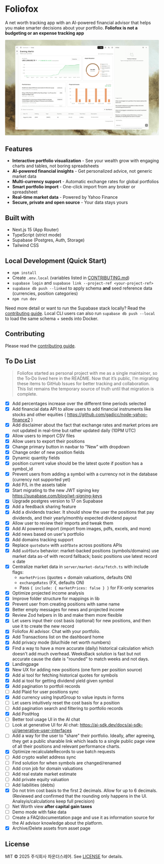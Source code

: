 # Foliofox

A net worth tracking app with an AI-powered financial advisor that helps you make smarter decisions about your portfolio. **Foliofox is not a budgeting or an expense tracking app**

![hero](/public/images/github/readme-hero.png)

## Features

- **Interactive portfolio visualization** - See your wealth grow with engaging charts and tables, not boring spreadsheets
- **AI-powered financial insights** - Get personalized advice, not generic market data
- **Multi-currency support** - Automatic exchange rates for global portfolios
- **Smart portfolio import** - One-click import from any broker or spreadsheet
- **Real-time market data** - Powered by Yahoo Finance
- **Secure, private and open source** - Your data stays yours

## Built with

- Next.js 15 (App Router)
- TypeScript (strict mode)
- Supabase (Postgres, Auth, Storage)
- Tailwind CSS

## Local Development (Quick Start)

- `npm install`
- Create `.env.local` (variables listed in [CONTRIBUTING.md](/CONTRIBUTING.md))
- `supabase login` and `supabase link --project-ref <your-project-ref>`
- `supabase db push --linked` to apply schema **and** seed reference data (currencies, position categories)
- `npm run dev`

Need more detail or want to run the Supabase stack locally? Read the [contributing guide](/CONTRIBUTING.md). Local CLI users can also run `supabase db push --local` to load the same schema + seeds into Docker.

## Contributing

Please read the [contributing guide](/CONTRIBUTING.md).

## To Do List

> Foliofox started as personal project with me as a single maintainer, so the To‑Do lived here in the README. Now that it’s public, I’m migrating these items to GitHub Issues for better tracking and collaboration. This list remains the temporary source of truth until that migration is complete.

- [x] Add percentages increase over the different time periods selected
- [x] Add financial data API to allow users to add financial instruments like stocks and other equities ( https://github.com/gadicc/node-yahoo-finance2 )
- [x] Add disclaimer about the fact that exchange rates and market prices are not updated in real-time but rather updated daily (10PM UTC)
- [x] Allow users to import CSV files
- [x] Allow users to export their positions
- [x] Change primary button in navbar to "New" with dropdown
- [x] Change order of new position fields
- [x] Dynamic quantity fields
- [x] position current value should be the latest quote if position has a symbol_id
- [x] Prevent users from adding a symbol with a currency not in the database (currency not supported yet)
- [x] Add P/L in the assets table
- [x] Start migrating to the new JWT signing key https://supabase.com/blog/jwt-signing-keys
- [x] Upgrade postgres version to 17 on Supabase
- [x] Add a feedback sharing feature
- [x] Add a dividends tracker. It should show the user the positions that pay dividends, and their yearly/monthly expected dividend payout
- [x] Allow user to review their imports and tweak them
- [x] Add AI powered import (import from images, pdfs, excels, and more)
- [x] Add news based on user's portfolio
- [x] Add domains tracking support
- [x] Replace `quoteDate` with `asOfDate` across positions APIs
- [x] Add `asOfDate` behavior: market-backed positions (symbols/domains) use market data as-of with record fallback; basic positions use latest record ≤ date
- [x] Centralize market data in `server/market-data/fetch.ts` with include flags:
  - `marketPrices` (quotes + domain valuations, defaults ON)
  - `exchangeRates` (FX, defaults ON)
  - Pass `{ include: { marketPrices: false } }` for FX-only scenarios
- [x] Optimize projected income analysis
- [x] Improve folder structure for mappings in lib
- [x] Prevent user from creating positions with same name
- [x] Better empty messages for news and projected income
- [x] Review Zod helpers in lib and make them more flexible
- [x] Let users input their cost basis (optional) for new positions, and then use it to create the new record
- [x] Foliofox AI advisor. Chat with your portfolio.
- [x] Add Transactions list on the dashboard home
- [x] Add privacy mode (blur/hide net worth numbers)
- [x] Find a way to have a more accurate (daily) historical calculation which doesn't add much overhead. WeeksBack solution is fast but not accurate cause the date is "rounded" to match weeks and not days.
- [x] Landingpage
- [x] New UX for adding new positions (one form per position source)
- [x] Add ai tool for fetching historical quotes for symbols
- [x] Add ai tool for getting dividend yield given symbol
- [x] Add pagination to portfoli records
- [ ] Add Plaid for user positions sync
- [x] Add currency using InputGroup to value inputs in forms
- [ ] Let users intuitively reset the cost basis for a position
- [ ] Add pagination search and filtering to portfolio records
- [x] Add PostHog
- [ ] Better tool usage UI in the AI chat
- [ ] Look at generative UI for AI chat: https://ai-sdk.dev/docs/ai-sdk-ui/generative-user-interfaces
- [ ] Add a way for the user to "share" their portfolio. Ideally, after agreeing, they get a public sharable link which leads to a single public page view of all their positions and relevant performance charts.
- [x] Optimize recalculateRecords to use batch requests
- [ ] Add crypto wallet address sync
- [ ] Find solution for when symbols are changed/renamed
- [ ] Add cron job for domain valuations
- [ ] Add real estate market estimate
- [ ] Add private equity valuation
- [ ] Add liabilities (debts)
- [x] Do not trim cost basis to the first 2 decimals. Allow for up to 6 decimals. (Reviewed and confirmed that the rounding only happens in the UI. Analsyis/calculations keep full precision)
- [ ] Net Worth view **after capital gain taxes**
- [ ] Demo mode with fake data
- [ ] Create a FAQ/documentation page and use it as information source for the AI advisor knowledge about the platform.
- [x] Archive/Delete assets from asset page

## License

MIT © 2025 주식회사 파운더스레어. See [LICENSE](https://github.com/unav4ila8le/foliofox/blob/main/LICENSE) for details.
